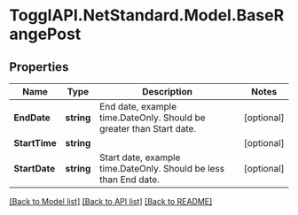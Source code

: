 # TogglAPI.NetStandard.Model.BaseRangePost
## Properties

Name | Type | Description | Notes
------------ | ------------- | ------------- | -------------
**EndDate** | **string** | End date, example time.DateOnly. Should be greater than Start date. | [optional] 
**StartTime** | **string** |  | [optional] 
**StartDate** | **string** | Start date, example time.DateOnly. Should be less than End date. | [optional] 

[[Back to Model list]](../README.md#documentation-for-models) [[Back to API list]](../README.md#documentation-for-api-endpoints) [[Back to README]](../README.md)

